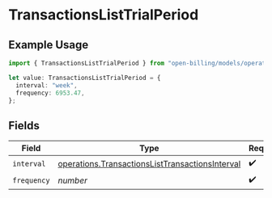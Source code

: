 # TransactionsListTrialPeriod

## Example Usage

```typescript
import { TransactionsListTrialPeriod } from "open-billing/models/operations";

let value: TransactionsListTrialPeriod = {
  interval: "week",
  frequency: 6953.47,
};
```

## Fields

| Field                                                                                                              | Type                                                                                                               | Required                                                                                                           | Description                                                                                                        |
| ------------------------------------------------------------------------------------------------------------------ | ------------------------------------------------------------------------------------------------------------------ | ------------------------------------------------------------------------------------------------------------------ | ------------------------------------------------------------------------------------------------------------------ |
| `interval`                                                                                                         | [operations.TransactionsListTransactionsInterval](../../models/operations/transactionslisttransactionsinterval.md) | :heavy_check_mark:                                                                                                 | N/A                                                                                                                |
| `frequency`                                                                                                        | *number*                                                                                                           | :heavy_check_mark:                                                                                                 | N/A                                                                                                                |
